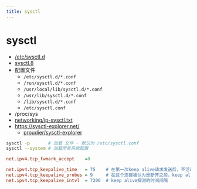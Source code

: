 ```yaml
---
title: sysctl
---
```


# sysctl

- [/etc/sysctl.d](https://man7.org/linux/man-pages/man5/sysctl.d.5.html)
- [sysctl.8](https://man7.org/linux/man-pages/man8/sysctl.8.html)
- 配置文件
  - `/etc/sysctl.d/*.conf`
  - `/run/sysctl.d/*.conf`
  - `/usr/local/lib/sysctl.d/*.conf`
  - `/usr/lib/sysctl.d/*.conf`
  - `/lib/sysctl.d/*.conf`
  - `/etc/sysctl.conf`
- /proc/sys
- [networking/ip-sysctl.txt](https://www.kernel.org/doc/Documentation/networking/ip-sysctl.txt)
- https://sysctl-explorer.net/
  - [proudier/sysctl-explorer](https://github.com/proudier/sysctl-explorer)

```bash
sysctl -p       # 加载 文件 - 默认为 /etc/sysctl.conf
sysctl --system # 加载所有系统配置
```

```ini
net.ipv4.tcp_fwmark_accept    =0

net.ipv4.tcp_keepalive_time   = 75    # 在第一次keep alive请求发送后，不活动连接的时间
net.ipv4.tcp_keepalive_probes = 9     # 在这个连接被认为是断开之前，keep alive请求被重发的次数
net.ipv4.tcp_keepalive_intvl  = 7200  # keep alive探测的时间间隔
```
